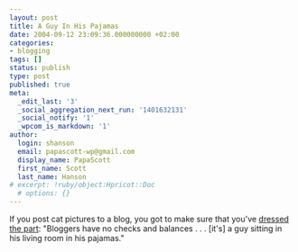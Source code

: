 ```yaml
---
layout: post
title: A Guy In His Pajamas
date: 2004-09-12 23:09:36.000000000 +02:00
categories:
- blogging
tags: []
status: publish
type: post
published: true
meta:
  _edit_last: '3'
  _social_aggregation_next_run: '1401632131'
  _social_notify: '1'
  _wpcom_is_markdown: '1'
author:
  login: shanson
  email: papascott-wp@gmail.com
  display_name: PapaScott
  first_name: Scott
  last_name: Hanson
# excerpt: !ruby/object:Hpricot::Doc
  # options: {}
---
```

<p>If you post cat pictures to a blog, you got to make sure that you've <a href="http://instapundit.com/archives/017736.php">dressed the part</a>: "Bloggers have no checks and balances . . . [it's] a guy sitting in his living room in his pajamas."</p>
